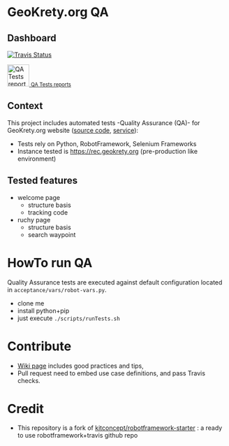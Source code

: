 
# GeoKrety.org QA

## Dashboard


<p align="center">

[![Travis Status](https://travis-ci.org/geokrety/geokrety-website-qa.svg?branch=master)](https://travis-ci.org/geokrety/geokrety-website-qa)<br/>

<a href="https://geokrety.github.io/geokrety-website-qa/"><img src="https://image.flaticon.com/icons/svg/203/203165.svg" width="50" alt="QA Tests reports"/> <small>QA Tests reports</small></a>

</p>

## Context

This project includes automated tests -Quality Assurance (QA)- for  GeoKrety.org website ([source code](https://github.com/geokrety/geokrety-website), [service](https://geokrety.org)):
- Tests rely on Python, RobotFramework, Selenium Frameworks
- Instance tested is https://rec.geokrety.org (pre-production like environment)

## Tested features
- welcome page 
   - structure basis
   - tracking code
- ruchy page 
   - structure basis
   - search waypoint

# HowTo run QA

Quality Assurance tests are executed against default configuration located in `acceptance/vars/robot-vars.py`.

- clone me
- install python+pip
- just execute `./scripts/runTests.sh`

# Contribute
- [Wiki page](https://github.com/geokrety/geokrety-website-qa/wiki) includes good practices and tips,
- Pull request need to embed use case definitions, and pass Travis checks.


# Credit

- This repository is a fork of [kitconcept/robotframework-starter](https://github.com/kitconcept/robotframework-starter) : a ready to use robotframework+travis github repo


